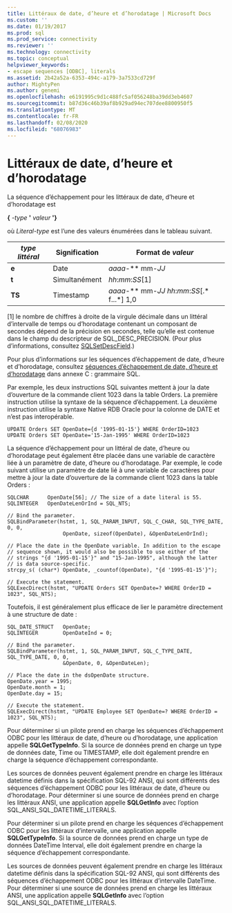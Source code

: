 ```yaml
---
title: Littéraux de date, d’heure et d’horodatage | Microsoft Docs
ms.custom: ''
ms.date: 01/19/2017
ms.prod: sql
ms.prod_service: connectivity
ms.reviewer: ''
ms.technology: connectivity
ms.topic: conceptual
helpviewer_keywords:
- escape sequences [ODBC], literals
ms.assetid: 2b42a52a-6353-494c-a179-3a7533cd729f
author: MightyPen
ms.author: genemi
ms.openlocfilehash: e6191995c9d1c488fc5af056248ba39dd3eb4607
ms.sourcegitcommit: b87d36c46b39af8b929ad94ec707dee8800950f5
ms.translationtype: MT
ms.contentlocale: fr-FR
ms.lasthandoff: 02/08/2020
ms.locfileid: "68076983"
---
```

# <a name="date-time-and-timestamp-literals"></a>Littéraux de date, d’heure et d’horodatage
La séquence d’échappement pour les littéraux de date, d’heure et d’horodatage est  
  
 **{**  _-type_ **'** _valeur_ **'}**  
  
 où *Literal-type* est l’une des valeurs énumérées dans le tableau suivant.  
  
|*type littéral*|Signification|Format de *valeur*|  
|---------------------|-------------|-----------------------|  
|**e**|Date|*aaaa*-** mm-*JJ*|  
|**t**|Simultanément|*hh*:*mm*:*SS*[1]|  
|**TS**|Timestamp|*aaaa*-** mm-*JJ* *hh*:*mm*:*SS*[.* f...*] 1,0|  
  
 [1] le nombre de chiffres à droite de la virgule décimale dans un littéral d’intervalle de temps ou d’horodatage contenant un composant de secondes dépend de la précision en secondes, telle qu’elle est contenue dans le champ du descripteur de SQL_DESC_PRECISION. (Pour plus d’informations, consultez [SQLSetDescField](../../../odbc/reference/syntax/sqlsetdescfield-function.md).)  
  
 Pour plus d’informations sur les séquences d’échappement de date, d’heure et d’horodatage, consultez [séquences d’échappement de date, d’heure et d’horodatage](../../../odbc/reference/appendixes/date-time-and-timestamp-escape-sequences.md) dans annexe C : grammaire SQL.  
  
 Par exemple, les deux instructions SQL suivantes mettent à jour la date d’ouverture de la commande client 1023 dans la table Orders. La première instruction utilise la syntaxe de la séquence d’échappement. La deuxième instruction utilise la syntaxe Native RDB Oracle pour la colonne de DATE et n’est pas interopérable.  
  
```  
UPDATE Orders SET OpenDate={d '1995-01-15'} WHERE OrderID=1023  
UPDATE Orders SET OpenDate='15-Jan-1995' WHERE OrderID=1023  
```  
  
 La séquence d’échappement pour un littéral de date, d’heure ou d’horodatage peut également être placée dans une variable de caractère liée à un paramètre de date, d’heure ou d’horodatage. Par exemple, le code suivant utilise un paramètre de date lié à une variable de caractères pour mettre à jour la date d’ouverture de la commande client 1023 dans la table Orders :  
  
```  
SQLCHAR      OpenDate[56]; // The size of a date literal is 55.  
SQLINTEGER   OpenDateLenOrInd = SQL_NTS;  
  
// Bind the parameter.  
SQLBindParameter(hstmt, 1, SQL_PARAM_INPUT, SQL_C_CHAR, SQL_TYPE_DATE, 0, 0,  
                  OpenDate, sizeof(OpenDate), &OpenDateLenOrInd);  
  
// Place the date in the OpenDate variable. In addition to the escape  
// sequence shown, it would also be possible to use either of the  
// strings "{d '1995-01-15'}" and "15-Jan-1995", although the latter  
// is data source-specific.  
strcpy_s( (char*) OpenDate, _countof(OpenDate), "{d '1995-01-15'}");  
  
// Execute the statement.  
SQLExecDirect(hstmt, "UPDATE Orders SET OpenDate=? WHERE OrderID = 1023", SQL_NTS);  
```  
  
 Toutefois, il est généralement plus efficace de lier le paramètre directement à une structure de date :  
  
```  
SQL_DATE_STRUCT   OpenDate;  
SQLINTEGER        OpenDateInd = 0;  
  
// Bind the parameter.  
SQLBindParameter(hstmt, 1, SQL_PARAM_INPUT, SQL_C_TYPE_DATE, SQL_TYPE_DATE, 0, 0,  
                  &OpenDate, 0, &OpenDateLen);  
  
// Place the date in the dsOpenDate structure.  
OpenDate.year = 1995;  
OpenDate.month = 1;  
OpenDate.day = 15;  
  
// Execute the statement.  
SQLExecDirect(hstmt, "UPDATE Employee SET OpenDate=? WHERE OrderID = 1023", SQL_NTS);  
```  
  
 Pour déterminer si un pilote prend en charge les séquences d’échappement ODBC pour les littéraux de date, d’heure ou d’horodatage, une application appelle **SQLGetTypeInfo**. Si la source de données prend en charge un type de données date, Time ou TIMESTAMP, elle doit également prendre en charge la séquence d’échappement correspondante.  
  
 Les sources de données peuvent également prendre en charge les littéraux datetime définis dans la spécification SQL-92 ANSI, qui sont différents des séquences d’échappement ODBC pour les littéraux de date, d’heure ou d’horodatage. Pour déterminer si une source de données prend en charge les littéraux ANSI, une application appelle **SQLGetInfo** avec l’option SQL_ANSI_SQL_DATETIME_LITERALS.  
  
 Pour déterminer si un pilote prend en charge les séquences d’échappement ODBC pour les littéraux d’intervalle, une application appelle **SQLGetTypeInfo**. Si la source de données prend en charge un type de données DateTime Interval, elle doit également prendre en charge la séquence d’échappement correspondante.  
  
 Les sources de données peuvent également prendre en charge les littéraux datetime définis dans la spécification SQL-92 ANSI, qui sont différents des séquences d’échappement ODBC pour les littéraux d’intervalle DateTime. Pour déterminer si une source de données prend en charge les littéraux ANSI, une application appelle **SQLGetInfo** avec l’option SQL_ANSI_SQL_DATETIME_LITERALS.
